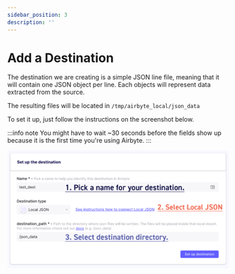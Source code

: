 ```yaml
---
sidebar_position: 3
description: ''
---
```

# Add a Destination

The destination we are creating is a simple JSON line file, meaning that it will contain one JSON object per line. Each objects will represent data extracted from the source.

The resulting files will be located in `/tmp/airbyte_local/json_data`

To set it up, just follow the instructions on the screenshot below.

:::info note
You might have to wait ~30 seconds before the fields show up because it is the first time you're using Airbyte.
:::

![](../.gitbook/assets/getting-started-destination.png)


